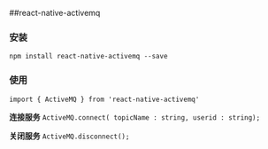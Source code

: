##react-native-activemq

### 安装
`npm install react-native-activemq --save`

### 使用
`import { ActiveMQ } from 'react-native-activemq'`

**连接服务**
`ActiveMQ.connect( topicName : string, userid : string);`

**关闭服务**
`ActiveMQ.disconnect();`